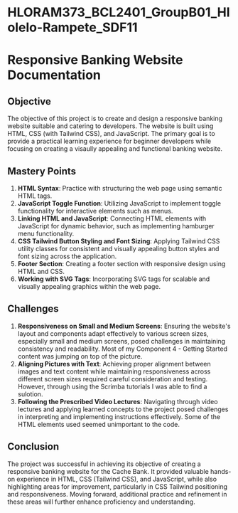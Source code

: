 # HLORAM373_BCL2401_GroupB01_Hlolelo-Rampete_SDF11
# Responsive Banking Website Documentation

## Objective
The objective of this project is to create and design a responsive banking website suitable and catering to developers. The website is built using HTML, CSS (with Tailwind CSS), and JavaScript. The primary goal is to provide a practical learning experience for beginner developers while focusing on creating a visaully appealing and functional banking website.

## Mastery Points
1. **HTML Syntax**: Practice with structuring the web page using semantic HTML tags.
2. **JavaScript Toggle Function**: Utilizing JavaScript to implement toggle functionality for interactive elements such as menus.
3. **Linking HTML and JavaScript**: Connecting HTML elements with JavaScript for dynamic behavior, such as implementing hamburger menu functionality.
4. **CSS Tailwind Button Styling and Font Sizing**: Applying Tailwind CSS utility classes for consistent and visually appealing button styles and font sizing across the application.
5. **Footer Section**: Creating a footer section with responsive design using HTML and CSS.
6. **Working with SVG Tags**: Incorporating SVG tags for scalable and visually appealing graphics within the web page.

## Challenges
1. **Responsiveness on Small and Medium Screens**: Ensuring the website's layout and components adapt effectively to various screen sizes, especially small and medium screens, posed challenges in maintaining consistency and readability. Most of my Component 4 - Getting Started content was jumping on top of the picture.
2. **Aligning Pictures with Text**: Achieving proper alignment between images and text content while maintaining responsiveness across different screen sizes required careful consideration and testing. However, through using the Scrimba tutorials I was able to find a sulotion. 
3. **Following the Prescribed Video Lectures**: Navigating through video lectures and applying learned concepts to the project posed challenges in interpreting and implementing instructions effectively. Some of the HTML elements used seemed unimportant to the code.

## Conclusion
The project was successful in achieving its objective of creating a responsive banking website for the Cache Bank. It provided valuable hands-on experience in HTML, CSS (Tailwind CSS), and JavaScript, while also highlighting areas for improvement, particularly in CSS Tailwind positioning and responsiveness. Moving forward, additional practice and refinement in these areas will further enhance proficiency and understanding.

